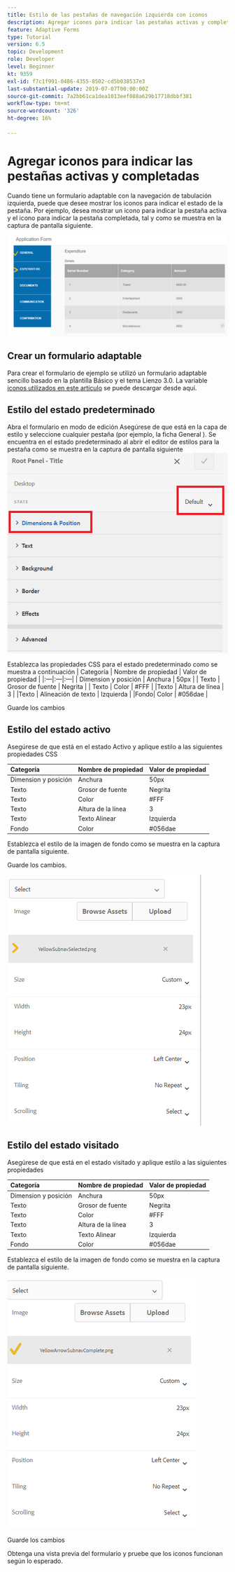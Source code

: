 ```yaml
---
title: Estilo de las pestañas de navegación izquierda con iconos
description: Agregar iconos para indicar las pestañas activas y completadas
feature: Adaptive Forms
type: Tutorial
version: 6.5
topic: Development
role: Developer
level: Beginner
kt: 9359
exl-id: f7c1f991-0486-4355-8502-cd5b038537e3
last-substantial-update: 2019-07-07T00:00:00Z
source-git-commit: 7a2bb61ca1dea1013eef088a629b17718dbbf381
workflow-type: tm+mt
source-wordcount: '326'
ht-degree: 16%

---
```


# Agregar iconos para indicar las pestañas activas y completadas

Cuando tiene un formulario adaptable con la navegación de tabulación izquierda, puede que desee mostrar los iconos para indicar el estado de la pestaña. Por ejemplo, desea mostrar un icono para indicar la pestaña activa y el icono para indicar la pestaña completada, tal y como se muestra en la captura de pantalla siguiente.

![espaciado de la barra de herramientas](assets/active-completed.png)

## Crear un formulario adaptable

Para crear el formulario de ejemplo se utilizó un formulario adaptable sencillo basado en la plantilla Básico y el tema Lienzo 3.0.
La variable [iconos utilizados en este artículo](assets/icons.zip) se puede descargar desde aquí.


## Estilo del estado predeterminado

Abra el formulario en modo de edición Asegúrese de que está en la capa de estilo y seleccione cualquier pestaña (por ejemplo, la ficha General ).
Se encuentra en el estado predeterminado al abrir el editor de estilos para la pestaña como se muestra en la captura de pantalla siguiente
![navigation-tab](assets/navigation-tab.png)

Establezca las propiedades CSS para el estado predeterminado como se muestra a continuación | Categoría | Nombre de propiedad | Valor de propiedad | |:—|:—|:—| | Dimension y posición | Anchura | 50px | | Texto | Grosor de fuente | Negrita | | Texto | Color | #FFF | |Texto | Altura de línea | 3 | |Texto | Alineación de texto | Izquierda | |Fondo| Color | #056dae |

Guarde los cambios

## Estilo del estado activo

Asegúrese de que está en el estado Activo y aplique estilo a las siguientes propiedades CSS

| Categoría | Nombre de propiedad | Valor de propiedad |
|:---|:---|:---|
| Dimension y posición | Anchura | 50px |
| Texto | Grosor de fuente | Negrita |
| Texto | Color | #FFF |
| Texto | Altura de la línea | 3 |
| Texto | Texto Alinear | Izquierda |
| Fondo | Color | #056dae |

Establezca el estilo de la imagen de fondo como se muestra en la captura de pantalla siguiente.

Guarde los cambios.



![active-state](assets/active-state.png)

## Estilo del estado visitado

Asegúrese de que está en el estado visitado y aplique estilo a las siguientes propiedades

| Categoría | Nombre de propiedad | Valor de propiedad |
|:---|:---|:---|
| Dimension y posición | Anchura | 50px |
| Texto | Grosor de fuente | Negrita |
| Texto | Color | #FFF |
| Texto | Altura de la línea | 3 |
| Texto | Texto Alinear | Izquierda |
| Fondo | Color | #056dae |

Establezca el estilo de la imagen de fondo como se muestra en la captura de pantalla siguiente.


![estados visitados](assets/visited-state.png)

Guarde los cambios

Obtenga una vista previa del formulario y pruebe que los iconos funcionan según lo esperado.
